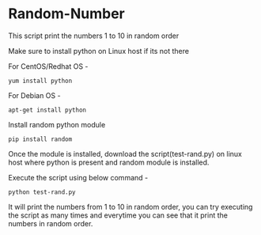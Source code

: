 # Random-Number
This script print the numbers 1 to 10 in random order

Make sure to install python on Linux host if its not there

For CentOS/Redhat OS -

`yum install python`

For Debian OS -

`apt-get install python`

Install random python module

`pip install random`

Once the module is installed, download the script(test-rand.py) on linux host where python is present and random module is installed.

Execute the script using below command - 

`python test-rand.py`

It will print the numbers from 1 to 10 in random order, you can try executing the script as many times and everytime you can see that it print the numbers in random order.

